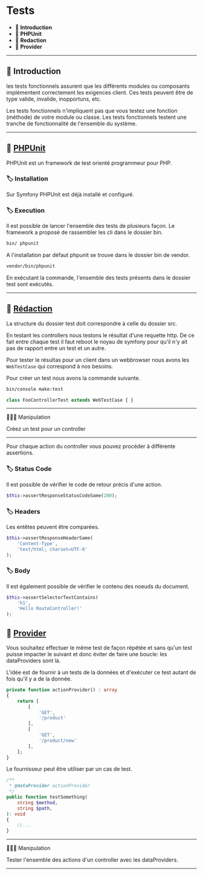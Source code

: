 # Tests

*  🔖 **Introduction**
*  🔖 **PHPUnit**
*  🔖 **Redaction**
*  🔖 **Provider**

___

## 📑 Introduction

les tests fonctionnels assurent que les différents modules ou composants implémentent correctement les exigences client. Ces tests peuvent être de type valide, invalide, inopportuns, etc.

Les tests fonctionnels n'impliquent pas que vous testez une fonction (méthode) de votre module ou classe. Les tests fonctionnels testent une tranche de fonctionnalité de l'ensemble du système.

___

## 📑 [PHPUnit](https://phpunit.de/)

PHPUnit est un framework de test orienté programmeur pour PHP.

### 🏷️ **Installation**

Sur Symfony PHPUnit est déjà installé et configuré.

### 🏷️ **Execution**

Il est possible de lancer l'ensemble des tests de plusieurs façon. Le framework a proposé de rassembler les cli dans le dossier bin.

```bash
bin/ phpunit
```

A l'installation par défaut phpunit se trouve dans le dossier bin de vendor.

```bash
vendor/bin/phpunit
```

En exécutant la commande, l'ensemble des tests présents dans le dossier test sont exécutés.

___

## 📑 [Rédaction](https://symfony.com/doc/current/testing.html)

La structure du dossier test doit correspondre à celle du dossier src.

En testant les controllers nous testons le résultat d'une requette http. De ce fait entre chaque test il faut reboot le noyau de symfony pour qu'il n'y ait pas de rapport entre un test et un autre.

Pour tester le résultas pour un client dans un webbrowser nous avons les `WebTestCase` qui correspond à nos besoins.

Pour créer un test nous avons la commande suivante.

```bash
bin/console make:test
```

```php
class FooControllerTest extends WebTestCase { }
```
___

👨🏻‍💻 Manipulation

Créez un test pour un controller

___

Pour chaque action du controller vous pouvez procéder à différente assertions.

### 🏷️ **Status Code**

Il est possible de vérifier le code de retour précis d'une action.

```php
$this->assertResponseStatusCodeSame(200);
```

### 🏷️ **Headers**

Les entêtes peuvent être comparées.

```php
$this->assertResponseHeaderSame(
    'Content-Type', 
    'text/html; charset=UTF-8'
);
```

### 🏷️ **Body**

Il est également possible de vérifier le contenu des noeuds du document.

```php
$this->assertSelectorTextContains(
    'h1',
    'Hello RouteController!'
);
```

## 📑 [Provider](https://phpunit.de/manual/3.7/en/writing-tests-for-phpunit.html)

Vous souhaitez effectuer le même test de façon répétée et sans qu'un test puisse impacter le suivant et donc éviter de faire une boucle: les dataProviders sont là.

L'idée est de fournir à un tests de la données et d'exécuter ce test autant de fois qu'il y a de la donnée.

```php
private function actionProvider() : array 
{
    return [
        [
            'GET',
            '/product'
        ],
        [
            'GET',
            '/product/new'
        ],
    ];
}
```

Le fournisseur peut être utiliser par un cas de test.

```php
/**
 * @dataProvider actionProvider
 */
public function testSomething(
    string $method,
    string $path,
): void
{
    //...
}
```

___

👨🏻‍💻 Manipulation

Tester l'ensemble des actions d'un controller avec les dataProviders.

___